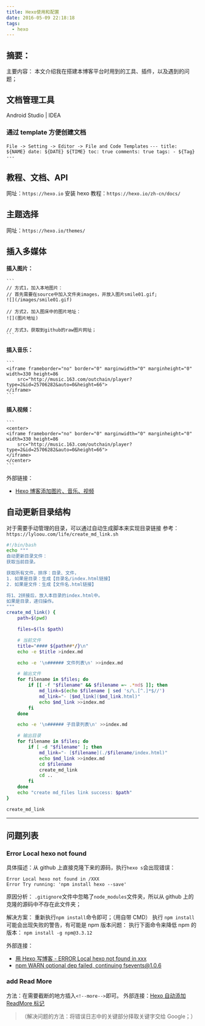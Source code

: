 ```yaml
---
title: Hexo使用和配置
date: 2016-05-09 22:18:18
tags:
  - hexo
---
```


## 摘要：

主要内容：
本文介绍我在搭建本博客平台时用到的工具、插件，以及遇到的问题；

## 文档管理工具

Android Studio | IDEA

### 通过 template 方便创建文档

`File -> Setting -> Editor -> File and Code Templates`
`--- title: ${NAME} date: ${DATE} ${TIME} toc: true comments: true tags: - ${Tag} ---`

## 教程、文档、API

网址：`https://hexo.io`
安装 hexo 教程：`https://hexo.io/zh-cn/docs/`

## 主题选择

网址：`https://hexo.io/themes/`

## 插入多媒体

#### 插入图片：

    ```
    // 方式1，加入本地图片：
    // 首先需要在source中加入文件夹images，并放入图片smile01.gif;
    ![](/images/smile01.gif)

    // 方式2，加入图床中的图片地址：
    ![](图片地址)

    // 方式3，获取到github的raw图片网址；
    ```

#### 插入音乐：

    ```
    <iframe frameborder="no" border="0" marginwidth="0" marginheight="0" width=330 height=86
        src="http://music.163.com/outchain/player?type=2&id=25706282&auto=0&height=66">
    </iframe>
    ```

#### 插入视频：

    ```
    <center>
    <iframe frameborder="no" border="0" marginwidth="0" marginheight="0" width=330 height=86
        src="http://music.163.com/outchain/player?type=2&id=25706282&auto=0&height=66">
    </iframe>
    </center>
    ```

外部链接：

- [Hexo 博客添加图片、音乐、视频](http://blog.wleyuan.me/2015/07/18/Hexo-AddSoundPicMovie/)

## 自动更新目录结构

对于需要手动管理的目录，可以通过自动生成脚本来实现目录链接
参考：`https://lyloou.com/life/create_md_link.sh`

```sh
#!/bin/bash
echo """
自动更新目录文件：
获取当前目录。

获取所有文件，排序：目录、文件，
1. 如果是目录：生成【目录名/index.html链接】
2. 如果是文件：生成【文件名.html链接】

将1、2拼接后，放入本目录的index.html中。
如果是目录，递归操作。
"""
create_md_link() {
    path=$(pwd)

    files=$(ls $path)

    # 当前文件
    title="#### ${path##*/}\n"
    echo -e $title >index.md

    echo -e '\n###### 文件列表\n' >>index.md

    # 输出文件
    for filename in $files; do
        if [[ -f "$filename" && $filename =~ .*md$ ]]; then
            md_link=$(echo $filename | sed 's/\.[^.]*$//')
            md_link="- [$md_link]($md_link.html)"
            echo $md_link >>index.md
        fi
    done

    echo -e '\n###### 子目录列表\n' >>index.md

    # 输出目录
    for filename in $files; do
        if [ -d "$filename" ]; then
            md_link="- [$filename](./$filename/index.html)"
            echo $md_link >>index.md
            cd $filename
            create_md_link
            cd ..
        fi
    done
    echo "create md_files link success: $path"
}

create_md_link
```

---

## 问题列表

### Error Local hexo not found

具体描述：从 github 上直接克隆下来的源码，执行`hexo s`会出现错误：

```
Error Local hexo not found in /XXX
Error Try running: 'npm install hexo --save'
```

原因分析：
`.gitignore`文件中忽略了`node_modules`文件夹，所以从 github 上的克隆的源码中不存在此文件夹；

解决方案：
重新执行`npm install`命令即可；（用自带 CMD）
执行 `npm install`可能会出现失败的警告，有可能是 npm 版本问题：
执行下面命令来降低 npm 的版本：
`npm install -g npm@3.3.12`

外部连接：

- [用 Hexo 写博客 - ERROR Local hexo not found in xxx](http://blog.csdn.net/burststar/article/details/45115905)
- [npm WARN optional dep failed, continuing fsevents@1.0.6](https://github.com/foreverjs/forever/issues/788)

### add Read More

方法：在需要截断的地方插入`<!--more-->`即可。
外部连接：[Hexo 自动添加 ReadMore 标记](http://twiceyuan.com/2014/05/25/hexo%E8%87%AA%E5%8A%A8%E6%B7%BB%E5%8A%A0readmore%E6%A0%87%E8%AE%B0/)

> （解决问题的方法：将错误日志中的关键部分择取关键字交给 Google；）
